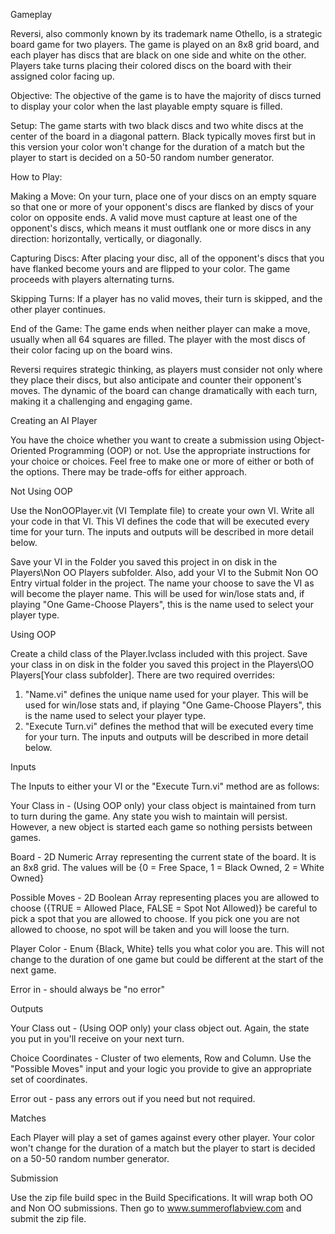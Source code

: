 Gameplay

Reversi, also commonly known by its trademark name Othello, is a strategic board game for two players. The game is played on an 8x8 grid board, and each player has discs that are black on one side and white on the other. Players take turns placing their colored discs on the board with their assigned color facing up.

Objective:
The objective of the game is to have the majority of discs turned to display your color when the last playable empty square is filled.

Setup:
The game starts with two black discs and two white discs at the center of the board in a diagonal pattern. Black typically moves first but in this version your color won't change for the duration of a match but the player to start is decided on a 50-50 random number generator.

How to Play:

Making a Move: On your turn, place one of your discs on an empty square so that one or more of your opponent's discs are flanked by discs of your color on opposite ends. A valid move must capture at least one of the opponent's discs, which means it must outflank one or more discs in any direction: horizontally, vertically, or diagonally.

Capturing Discs: After placing your disc, all of the opponent's discs that you have flanked become yours and are flipped to your color. The game proceeds with players alternating turns.

Skipping Turns: If a player has no valid moves, their turn is skipped, and the other player continues.

End of the Game: The game ends when neither player can make a move, usually when all 64 squares are filled. The player with the most discs of their color facing up on the board wins.

Reversi requires strategic thinking, as players must consider not only where they place their discs, but also anticipate and counter their opponent's moves. The dynamic of the board can change dramatically with each turn, making it a challenging and engaging game.


Creating an AI Player

You have the choice whether you want to create a submission using Object-Oriented Programming (OOP) or not. Use the appropriate instructions for your choice or choices. Feel free to make one or more of either or both of the options. There may be trade-offs for either approach.

Not Using OOP

Use the NonOOPlayer.vit (VI Template file) to create your own VI. Write all your code in that VI. This VI defines the code that will be executed every time for your turn. The inputs and outputs will be described in more detail below.

Save your VI in the Folder you saved this project in on disk in the Players\Non OO Players subfolder. Also, add your VI to the Submit Non OO Entry virtual folder in the project. The name your choose to save the VI as will become the player name. This will be used for win/lose stats and, if playing "One Game-Choose Players", this is the name used to select your player type. 


Using OOP

Create a child class of the Player.lvclass included with this project. Save your class in on disk in the folder you saved this project in the Players\OO Players\[Your class subfolder]. There are two required overrides:

1. "Name.vi" defines the unique name used for your player. This will be used for win/lose stats and, if playing "One Game-Choose Players", this is the name used to select your player type.
2. "Execute Turn.vi" defines the method that will be executed every time for your turn. The inputs and outputs will be described in more detail below.


Inputs

The Inputs to either your VI or the "Execute Turn.vi" method are as follows:

Your Class in - (Using OOP only) your class object is maintained from turn to turn during the game. Any state you wish to maintain will persist. However, a new object is started each game so nothing persists between games.

Board - 2D Numeric Array representing the current state of the board. It is an 8x8 grid. The values will be {0 = Free Space, 1 = Black Owned, 2 = White Owned}

Possible Moves - 2D Boolean Array representing places you are allowed to choose ({TRUE = Allowed Place, FALSE = Spot Not Allowed)} be careful to pick a spot that you are allowed to choose. If you pick one you are not allowed to choose, no spot will be taken and you will loose the turn.

Player Color - Enum {Black, White} tells you what color you are. This will not change to the duration of one game but could be different at the start of the next game.

Error in - should always be "no error"



Outputs

Your Class out - (Using OOP only) your class object out. Again, the state you put in you'll receive on your next turn.

Choice Coordinates - Cluster of two elements, Row and Column. Use the "Possible Moves" input and your logic you provide to give an appropriate set of coordinates.

Error out - pass any errors out if you need but not required.



Matches

Each Player will play a set of games against every other player. Your color won't change for the duration of a match but the player to start is decided on a 50-50 random number generator.



Submission

Use the zip file build spec in the Build Specifications. It will wrap both OO and Non OO submissions. Then go to www.summeroflabview.com and submit the zip file.